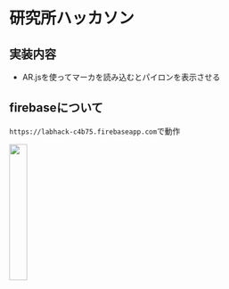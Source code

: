 # 研究所ハッカソン


## 実装内容
* AR.jsを使ってマーカを読み込むとパイロンを表示させる

## firebaseについて
`https://labhack-c4b75.firebaseapp.com`で動作

<img src="https://user-images.githubusercontent.com/5305820/44896420-19a54900-ad33-11e8-8a52-83aa488b73c2.png" width=25%>

